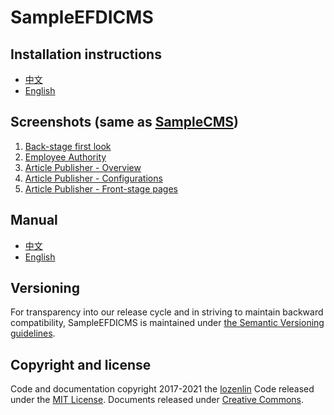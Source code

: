 # SampleEFDICMS

## Installation instructions

* [中文](./Website_Installation_instructions_zhTW.txt)
* [English](./Website_Installation_instructions_en.txt)

## Screenshots (same as [SampleCMS](https://github.com/lozenlin/SampleCMS))

1. [Back-stage first look](http://lozenlin.blogspot.tw/2017/11/108-hours.html)
2. [Employee Authority](https://lozenlin.blogspot.tw/2017/11/177-hours.html)
3. [Article Publisher - Overview](http://lozenlin.blogspot.tw/2018/01/352-hours-1.html)
4. [Article Publisher - Configurations](http://lozenlin.blogspot.tw/2018/01/352-hours-2.html)
5. [Article Publisher - Front-stage pages](https://lozenlin.blogspot.tw/2018/01/352-hours-3.html)

## Manual

* [中文](./Documents/5.使用者測試與交付(User_Phase)/Manual/Manual_zhTW.pdf)
* [English](./Documents/5.使用者測試與交付(User_Phase)/Manual/Manual_en.pdf)

## Versioning

For transparency into our release cycle and in striving to maintain backward compatibility, SampleEFDICMS is maintained under [the Semantic Versioning guidelines](http://semver.org/). 

## Copyright and license

Code and documentation copyright 2017-2021 the [lozenlin](https://github.com/lozenlin) Code released under the [MIT License](https://github.com/lozenlin/SampleEFDICMS/blob/master/LICENSE). Documents released under [Creative Commons](https://creativecommons.org/licenses/by/4.0/).
